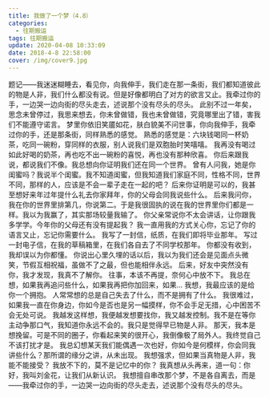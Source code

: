 ```yaml
---
title: 我做了一个梦（4.8）
categories:
  - 往期搬运
tags: 往期搬运
update: 2020-04-08 10:33:09
date: 2018-4-8 22:58:00
cover: /img/cover9.jpg
---
```


题记——我迷迷糊睡去，看见你，向我伸手，我们走在那一条街，我们都知道彼此的物是人非，我们什么都没有说。但是好像都明白了对方的欲言又止。我牵过你的手，一边哭一边向街的尽头走去，述说那个没有尽头的尽头。
        此别不过一年矣，思念未曾停过，我思来想去，你未曾做错，我也未曾做错，究竟哪里出了错，害我们不能遵守诺言。
        梦里你依旧笑靥如花，肤白貌美不问世事，你向我伸手，我牵过你的手，还是那条街，同样熟悉的感觉。
        熟悉的感觉是：六块钱喝同一杯奶茶，吃同一碗粉，穿同样的衣服，别人说我们是双胞胎时笑嘻嘻。
        我再没有喝过如此好喝的奶茶，再也吃不出一碗粉的喜悦，再也没有那种欣喜。
        你后来跟我说，都说我们不像。我总想向你证明我们还在同一个世界。
        曾有人问我，她是你闺蜜吗？我说半个闺蜜。我不知道闺蜜，但我知道我们家庭不同，性格不同，世界不同，那样的人，应该是不会一辈子走在一起的吧？
        后来你证明是可以的，我甚至想好来年过年提什么礼去你家拜年，你的父母会同我说些什么。
        后来我问你，我在你的世界里排第几，你说第二。于是我很固执的说在我的世界里你们都是一样。我以为我赢了，其实那场较量我输了。
        你父亲常说你不太会讲话，让你跟我多学学。今年你的父母还有没有提起我？
        我一直用我的方式关心你，忘记了你的语言又止，忘记你需要什么。
        我写了一封信，纸质，在我们即将毕业那年。
        写过一封电子信，在我的草稿箱里，在我们各自去了不同学校那年。
        你都没有收到，我却误以为你都懂。
        你说出心里久埋的话以后，我以为我们还会是见面点头微笑，节假互相祝福，虽做不了之最，但也能相伴永远。
        后来，好友中突然没有你，我才发现，我真不了解你。
        往事，本该不再提，奈何心中放不下。
        我总在想，如果我再追问些什么，如果我再把你加回来，如果...
        我想，我最应该的是给你一个拥抱。
        人常常想的总是自己失去了什么，而不是拥有了什么。
        我很难过，如果我一直在你身边，你如今是否也是另一幅摸样，你不会手足无措，心中困苦不会无处可说。
        我越发这样想，我便越发想要找你，我又越发控制。我不是在等你主动争那口气，我知道你永远不会的。我只是觉得早已物是人非。
        那天，我本是想挽留。可是不同的圈子，你看起来笑的很开心，我倒像极了局外人。我终觉自己不该打扰才是。
        我总幻想某天我们能偶遇一次也好，你如今是何模样，你会同我讲些什么？那所谓的缘分之讲，从未出现。
        我想强求，但如果当真物是人非，我能不能接受？
        我放不下的，莫不是记忆中的你？
        我真想从头再来，道一句：你好，我叫刘金花，让我们从新认识。
        我想擅自串改那个梦，不是各自离去，而是
——我牵过你的手，一边哭一边向街的尽头走去，述说那个没有尽头的尽头。